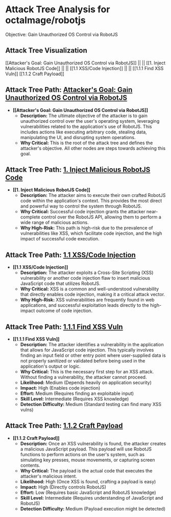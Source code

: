 # Attack Tree Analysis for octalmage/robotjs

Objective: Gain Unauthorized OS Control via RobotJS

## Attack Tree Visualization

[[Attacker's Goal: Gain Unauthorized OS Control via RobotJS]]
  ||
  ||
 [[1. Inject Malicious RobotJS Code]]
  ||
  ||
 [[1.1 XSS/Code Injection]]
  ||
  ||
 [[1.1.1 Find XSS Vuln]]  [[1.1.2 Craft Payload]]

## Attack Tree Path: [Attacker's Goal: Gain Unauthorized OS Control via RobotJS](./attack_tree_paths/attacker's_goal_gain_unauthorized_os_control_via_robotjs.md)

*   **[[Attacker's Goal: Gain Unauthorized OS Control via RobotJS]]**
    *   **Description:** The ultimate objective of the attacker is to gain unauthorized control over the user's operating system, leveraging vulnerabilities related to the application's use of RobotJS. This includes actions like executing arbitrary code, stealing data, manipulating the UI, and disrupting system operations.
    *   **Why Critical:** This is the root of the attack tree and defines the attacker's objective. All other nodes are steps towards achieving this goal.

## Attack Tree Path: [1. Inject Malicious RobotJS Code](./attack_tree_paths/1__inject_malicious_robotjs_code.md)

*   **[[1. Inject Malicious RobotJS Code]]**
    *   **Description:** The attacker aims to execute their own crafted RobotJS code within the application's context. This provides the most direct and powerful way to control the system through RobotJS.
    *   **Why Critical:** Successful code injection grants the attacker near-complete control over the RobotJS API, allowing them to perform a wide range of malicious actions.
    *   **Why High-Risk:** This path is high-risk due to the prevalence of vulnerabilities like XSS, which facilitate code injection, and the high impact of successful code execution.

## Attack Tree Path: [1.1 XSS/Code Injection](./attack_tree_paths/1_1_xsscode_injection.md)

*   **[[1.1 XSS/Code Injection]]**
    *   **Description:** The attacker exploits a Cross-Site Scripting (XSS) vulnerability or another code injection flaw to insert malicious JavaScript code that utilizes RobotJS.
    *   **Why Critical:** XSS is a common and well-understood vulnerability that directly enables code injection, making it a critical attack vector.
    *   **Why High-Risk:** XSS vulnerabilities are frequently found in web applications, and successful exploitation leads directly to the high-impact outcome of code injection.

## Attack Tree Path: [1.1.1 Find XSS Vuln](./attack_tree_paths/1_1_1_find_xss_vuln.md)

*   **[[1.1.1 Find XSS Vuln]]**
    *   **Description:** The attacker identifies a vulnerability in the application that allows for JavaScript code injection. This typically involves finding an input field or other entry point where user-supplied data is not properly sanitized or validated before being used in the application's output or logic.
    *   **Why Critical:** This is the necessary first step for an XSS attack. Without finding a vulnerability, the attacker cannot proceed.
    *   **Likelihood:** Medium (Depends heavily on application security)
    *   **Impact:** High (Enables code injection)
    *   **Effort:** Medium (Requires finding an exploitable input)
    *   **Skill Level:** Intermediate (Requires XSS knowledge)
    *   **Detection Difficulty:** Medium (Standard testing can find many XSS vulns)

## Attack Tree Path: [1.1.2 Craft Payload](./attack_tree_paths/1_1_2_craft_payload.md)

*   **[[1.1.2 Craft Payload]]**
    *   **Description:** Once an XSS vulnerability is found, the attacker creates a malicious JavaScript payload. This payload will use RobotJS functions to perform actions on the user's system, such as simulating key presses, mouse movements, or capturing screen contents.
    *   **Why Critical:** The payload is the actual code that executes the attacker's malicious intent.
    *   **Likelihood:** High (Once XSS is found, crafting a payload is easy)
    *   **Impact:** High (Directly controls RobotJS)
    *   **Effort:** Low (Requires basic JavaScript and RobotJS knowledge)
    *   **Skill Level:** Intermediate (Requires understanding of JavaScript and RobotJS)
    *   **Detection Difficulty:** Medium (Payload execution might be detected)

